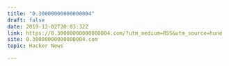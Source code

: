 ```yaml
---
title: "0.30000000000000004"
draft: false
date: 2019-12-02T20:03:32Z
link: https://0.30000000000000004.com/?utm_medium=RSS&utm_source=hune
site: 0.30000000000000004.com
topic: Hacker News  

---
```

